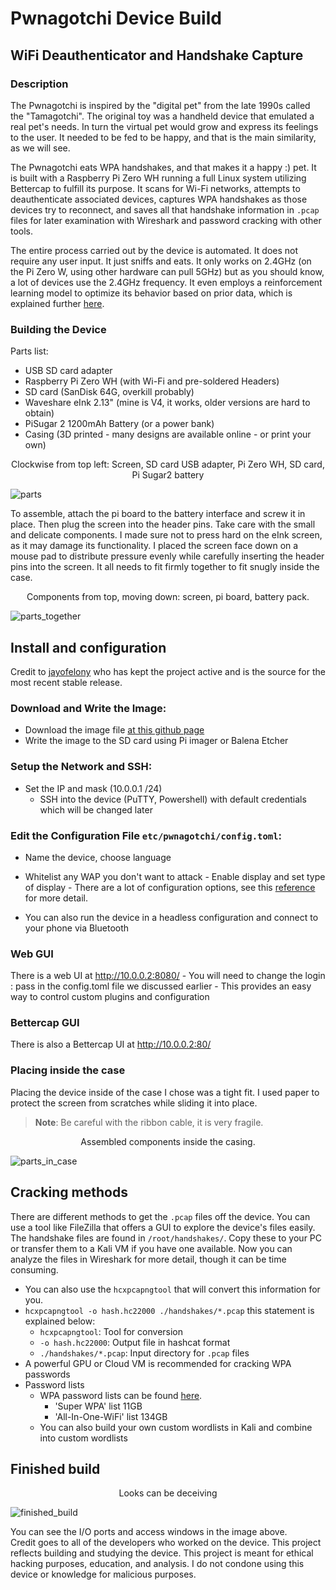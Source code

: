 # Pwnagotchi Device Build

## WiFi Deauthenticator and Handshake Capture

### Description

The Pwnagotchi is inspired by the "digital pet"  from the late 1990s called the "Tamagotchi". The original toy was a
handheld device that emulated a real pet's needs. In turn the virtual pet would grow and express its feelings to the user.
It needed to be fed to be happy, and that is the main similarity, as we will see.

The Pwnagotchi eats WPA handshakes, and that makes it a happy :) pet. It is built with a Raspberry Pi Zero WH running
a full Linux system utilizing Bettercap to fulfill its purpose. It scans for Wi-Fi networks, attempts to deauthenticate
associated devices, captures WPA handshakes as those devices try to reconnect, and saves all that handshake information
in `.pcap` files for later examination with Wireshark and password cracking with other tools.

The entire process carried out by the device is automated. It does not require any user input. It just sniffs and eats. It only works on 2.4GHz (on the
Pi Zero W, using other hardware can pull 5GHz) but as you should know, a lot of devices use the 2.4GHz frequency. It even employs a 
reinforcement learning model to optimize its behavior based on prior data, which is explained further [here](https://hackernoon.com/intuitive-rl-intro-to-advantage-actor-critic-a2c-4ff545978752).

### Building the Device
Parts list:
- USB SD card adapter
- Raspberry Pi Zero WH (with Wi-Fi and pre-soldered Headers)
- SD card (SanDisk 64G, overkill probably)
- Waveshare eInk 2.13" (mine is V4, it works, older versions are hard to obtain)
- PiSugar 2 1200mAh Battery (or a power bank)
- Casing (3D printed - many designs are available online - or print your own)

<p align="center">Clockwise from top left: Screen, SD card USB adapter, Pi Zero WH, SD card, Pi Sugar2 battery 
	
![parts](https://github.com/user-attachments/assets/b8183f09-e120-4e21-a042-59491de84dc4)

</p>

To assemble, attach the pi board to the battery interface and screw it in place. Then plug the screen into the header pins. Take care with the small and delicate components. I made sure not to press hard on the eInk screen, 
as it may damage its functionality. I placed the screen face down on a mouse pad to distribute pressure evenly while carefully inserting the header pins into the screen. It all needs to fit firmly together to fit snugly inside the case.

<p align="center">Components from top, moving down: screen, pi board, battery pack.
	
![parts_together](https://github.com/user-attachments/assets/5a912464-964f-4caa-8f8e-95f321497328)

</p>


## Install and configuration

Credit to [jayofelony](https://github.com/jayofelony/pwnagotchi) who has
kept the project active and is the source for the most recent stable release.

### Download and Write the Image:
   - Download the image file [at this github page](https://github.com/jayofelony/pwnagotchi)
   - Write the image to the SD card using Pi imager or Balena Etcher
### Setup the Network and SSH:
- Set the IP and mask (10.0.0.1 /24)
   - SSH into the device (PuTTY, Powershell) with default credentials which will be changed later
### Edit the Configuration File `etc/pwnagotchi/config.toml`:
   - Name the device, choose language
   - Whitelist any WAP you don't want to attack
   	- Enable display and set type of display
   	- There are a lot of configuration options, see this [reference](https://github.com/evilsocket/pwnagotchi/blob/master/pwnagotchi/defaults.toml) for more detail.
     
- You can also run the device in a headless configuration and connect to your phone via Bluetooth

### Web GUI

There is a web UI at http://10.0.0.2:8080/
	- You will need to change the login : pass in the config.toml file we discussed earlier
	- This provides an easy way to control custom plugins and configuration
	
### Bettercap GUI

There is also a Bettercap UI at http://10.0.0.2:80/

### Placing inside the case
Placing the device inside of the case I chose was a tight fit. I used paper to protect the screen from scratches while sliding it into place.
> **Note**: Be careful with the ribbon cable, it is very fragile.

<p align="center">Assembled components inside the casing.

![parts_in_case](https://github.com/user-attachments/assets/6eeec87c-ab06-49b0-961c-89cfde575c06)

</p>

## Cracking methods

There are different methods to get the `.pcap` files off the device. You can use a tool like FileZilla that offers a GUI to explore the device's files easily. 
The handshake files are found in `/root/handshakes/`. Copy these to your PC or transfer them to a Kali VM if you have one available. Now you can analyze the files in Wireshark for more detail, though
it can be time consuming.

- You can also use the `hcxpcapngtool` that will convert this information for you.
- `hcxpcapngtool -o hash.hc22000 ./handshakes/*.pcap` this statement is explained below:
	- `hcxpcapngtool`: Tool for conversion
	- `-o hash.hc22000`: Output file in hashcat format
	- `./handshakes/*.pcap`: Input directory for `.pcap` files
- A powerful GPU or Cloud VM is recommended for cracking WPA passwords
- Password lists
	- WPA password lists can be found [here](https://www.weakpass.com).
		- 'Super WPA' list 11GB
		- 'All-In-One-WiFi' list 134GB
	- You can also build your own custom wordlists in Kali and combine into custom wordlists
 

## Finished build
<p align="center"> Looks can be deceiving

![finished_build](https://github.com/user-attachments/assets/ab9d369d-ef6c-4880-97f3-56f7fd41c4ad)

</p>

You can see the I/O ports and access windows in the image above.  
Credit goes to all of the developers who worked on the device. This project reflects building and studying the device. This project is meant for ethical hacking purposes, education, and analysis. I do not condone using this device or knowledge for malicious purposes.
